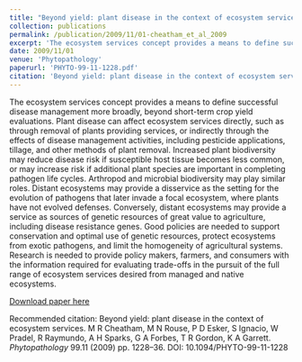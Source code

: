 ```yaml
---
title: "Beyond yield: plant disease in the context of ecosystem services."
collection: publications
permalink: /publication/2009/11/01-cheatham_et_al_2009
excerpt: 'The ecosystem services concept provides a means to define successful disease management more broadly, beyond short-term crop yield evaluations. Plant disease can affect ecosystem services directly, such as through removal of plants providing services, or indirectly through the effects of disease management activities, including pesticide applications, tillage, and other methods of plant removal. Increased plant biodiversity may reduce disease risk if susceptible host tissue becomes less common, or may increase risk if additional plant species are important in completing pathogen life cycles. Arthropod and microbial biodiversity may play similar roles. Distant ecosystems may provide a disservice as the setting for the evolution of pathogens that later invade a focal ecosystem, where plants have not evolved defenses. Conversely, distant ecosystems may provide a service as sources of genetic resources of great value to agriculture, including disease resistance genes. Good policies are needed to support conservation and optimal use of genetic resources, protect ecosystems from exotic pathogens, and limit the homogeneity of agricultural systems. Research is needed to provide policy makers, farmers, and consumers with the information required for evaluating trade-offs in the pursuit of the full range of ecosystem services desired from managed and native ecosystems.'
date: 2009/11/01
venue: 'Phytopathology'
paperurl: 'PHYTO-99-11-1228.pdf'
citation: 'Beyond yield: plant disease in the context of ecosystem services. M R Cheatham, M N Rouse, P D Esker, S Ignacio, W Pradel, R Raymundo, A H Sparks, G A Forbes, T R Gordon, K A Garrett. <i>Phytopathology</i> 99.11 (2009) pp. 1228–36. DOI: 10.1094/PHYTO-99-11-1228'
---
```

The ecosystem services concept provides a means to define successful disease management more broadly, beyond short-term crop yield evaluations. Plant disease can affect ecosystem services directly, such as through removal of plants providing services, or indirectly through the effects of disease management activities, including pesticide applications, tillage, and other methods of plant removal. Increased plant biodiversity may reduce disease risk if susceptible host tissue becomes less common, or may increase risk if additional plant species are important in completing pathogen life cycles. Arthropod and microbial biodiversity may play similar roles. Distant ecosystems may provide a disservice as the setting for the evolution of pathogens that later invade a focal ecosystem, where plants have not evolved defenses. Conversely, distant ecosystems may provide a service as sources of genetic resources of great value to agriculture, including disease resistance genes. Good policies are needed to support conservation and optimal use of genetic resources, protect ecosystems from exotic pathogens, and limit the homogeneity of agricultural systems. Research is needed to provide policy makers, farmers, and consumers with the information required for evaluating trade-offs in the pursuit of the full range of ecosystem services desired from managed and native ecosystems.

[Download paper here](PHYTO-99-11-1228.pdf)

Recommended citation: Beyond yield: plant disease in the context of ecosystem services. M R Cheatham, M N Rouse, P D Esker, S Ignacio, W Pradel, R Raymundo, A H Sparks, G A Forbes, T R Gordon, K A Garrett. <i>Phytopathology</i> 99.11 (2009) pp. 1228–36. DOI: 10.1094/PHYTO-99-11-1228